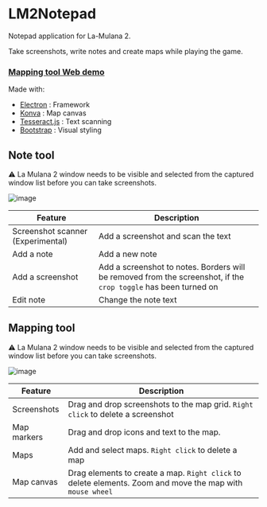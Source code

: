 # LM2Notepad
Notepad application for La-Mulana 2.

Take screenshots, write notes and create maps while playing the game.

### [Mapping tool Web demo](https://aamojl.github.io/LM2Notepad/demo/map.html)

Made with:
- [Electron](https://electronjs.org/) : Framework
- [Konva](https://konvajs.org/) : Map canvas
- [Tesseract.js](https://github.com/naptha/tesseract.js) : Text scanning
- [Bootstrap](https://getbootstrap.com/) : Visual styling

## Note tool

:warning: La Mulana 2 window needs to be visible and selected from the captured window list before you can take screenshots.

![image](https://github.com/user-attachments/assets/62ad1c02-b4ab-4181-9fe8-1f27fd4b7575)

| Feature | Description |
|-|-|
| Screenshot scanner (Experimental) | Add a screenshot and scan the text |
| Add a note | Add a new note |
| Add a screenshot | Add a screenshot to notes. Borders will be removed from the screenshot, if the `crop toggle` has been turned on |
| Edit note | Change the note text |

## Mapping tool

:warning: La Mulana 2 window needs to be visible and selected from the captured window list before you can take screenshots.

![image](https://github.com/user-attachments/assets/6ef193c7-7fe0-4c61-a7e6-8c98edb75999)

| Feature | Description |
|-|-|
| Screenshots | Drag and drop screenshots to the map grid. `Right click` to delete a screenshot |
| Map markers | Drag and drop icons and text to the map. |
| Maps | Add and select maps. `Right click` to delete a map |
| Map canvas | Drag elements to create a map. `Right click` to delete elements. Zoom and move the map with `mouse wheel` |

